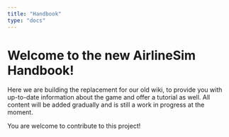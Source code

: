 ```yaml
---
title: "Handbook"
type: "docs"
---
```


# Welcome to the new AirlineSim Handbook!

Here we are building the replacement for our old wiki, to provide you with up-to-date information about the game and offer a tutorial as well.
All content will be added gradually and is still a work in progress at the moment.

You are welcome to contribute to this project!

